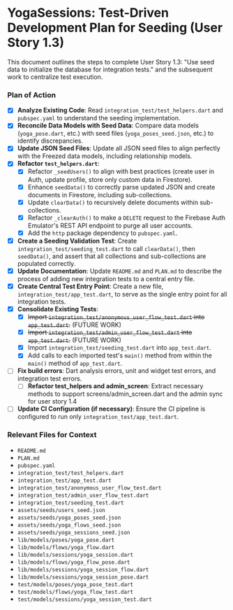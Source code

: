 # YogaSessions: Test-Driven Development Plan for Seeding (User Story 1.3)

This document outlines the steps to complete User Story 1.3: "Use seed data to initialize the database for integration tests." and the subsequent work to centralize test execution.

### Plan of Action

- [x] **Analyze Existing Code**: Read `integration_test/test_helpers.dart` and `pubspec.yaml` to understand the seeding implementation.
- [x] **Reconcile Data Models with Seed Data**: Compare data models (`yoga_pose.dart`, etc.) with seed files (`yoga_poses_seed.json`, etc.) to identify discrepancies.
- [x] **Update JSON Seed Files**: Update all JSON seed files to align perfectly with the Freezed data models, including relationship models.
- [x] **Refactor `test_helpers.dart`**:
    - [x] Refactor `_seedUsers()` to align with best practices (create user in Auth, update profile, store only custom data in Firestore).
    - [x] Enhance `seedData()` to correctly parse updated JSON and create documents in Firestore, including sub-collections.
    - [x] Update `clearData()` to recursively delete documents within sub-collections.
    - [x] Refactor `_clearAuth()` to make a `DELETE` request to the Firebase Auth Emulator's REST API endpoint to purge all user accounts.
    - [x] Add the `http` package dependency to `pubspec.yaml`.
- [x] **Create a Seeding Validation Test**: Create `integration_test/seeding_test.dart` to call `clearData()`, then `seedData()`, and assert that all collections and sub-collections are populated correctly.
- [x] **Update Documentation**: Update `README.md` and `PLAN.md` to describe the process of adding new integration tests to a central entry file.
- [x] **Create Central Test Entry Point**: Create a new file, `integration_test/app_test.dart`, to serve as the single entry point for all integration tests.
- [x] **Consolidate Existing Tests**:
    - [x] ~~Import `integration_test/anonymous_user_flow_test.dart` into `app_test.dart`.~~ (FUTURE WORK)
    - [x] ~~Import `integration_test/admin_user_flow_test.dart` into `app_test.dart`.~~ (FUTURE WORK)
    - [x] Import `integration_test/seeding_test.dart` into `app_test.dart`.
    - [x] Add calls to each imported test's `main()` method from within the `main()` method of `app_test.dart`.
- [ ] **Fix build errors**: Dart analysis errors, unit and widget test errors, and integration test errors.
  - [ ] **Refactor test_helpers and admin_screen**: Extract necessary methods to support screens/admin_screen.dart and the admin sync for user story 1.4
- [ ] **Update CI Configuration (if necessary)**: Ensure the CI pipeline is configured to run only `integration_test/app_test.dart`.
### Relevant Files for Context

*   `README.md`
*   `PLAN.md`
*   `pubspec.yaml`
*   `integration_test/test_helpers.dart`
*   `integration_test/app_test.dart`
*   `integration_test/anonymous_user_flow_test.dart`
*   `integration_test/admin_user_flow_test.dart`
*   `integration_test/seeding_test.dart`
*   `assets/seeds/users_seed.json`
*   `assets/seeds/yoga_poses_seed.json`
*   `assets/seeds/yoga_flows_seed.json`
*   `assets/seeds/yoga_sessions_seed.json`
*   `lib/models/poses/yoga_pose.dart`
*   `lib/models/flows/yoga_flow.dart`
*   `lib/models/sessions/yoga_session.dart`
*   `lib/models/flows/yoga_flow_pose.dart`
*   `lib/models/sessions/yoga_session_flow.dart`
*   `lib/models/sessions/yoga_session_pose.dart`
*   `test/models/poses/yoga_pose_test.dart`
*   `test/models/flows/yoga_flow_test.dart`
*   `test/models/sessions/yoga_session_test.dart`

